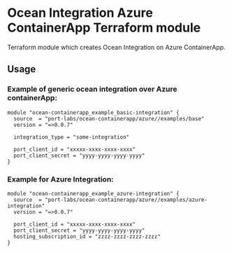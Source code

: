 # Ocean Integration Azure ContainerApp Terraform module

Terraform module which creates Ocean Integration on Azure ContainerApp.


## Usage


### Example of generic ocean integration over Azure containerApp:
```hcl
module "ocean-containerapp_example_basic-integration" {
  source  = "port-labs/ocean-containerapp/azure//examples/base"
  version = "=>0.0.7"
  
  integration_type = "some-integration"
  
  port_client_id = "xxxxx-xxxx-xxxx-xxxx"
  port_client_secret = "yyyy-yyyy-yyyy-yyyy"
}
```

### Example for Azure Integration:
```hcl
module "ocean-containerapp_example_azure-integration" {
  source  = "port-labs/ocean-containerapp/azure//examples/azure-integration"
  version = "=>0.0.7"
  
  port_client_id = "xxxxx-xxxx-xxxx-xxxx"
  port_client_secret = "yyyy-yyyy-yyyy-yyyy"
  hosting_subscription_id = "zzzz-zzzz-zzzz-zzzz"
}
```

